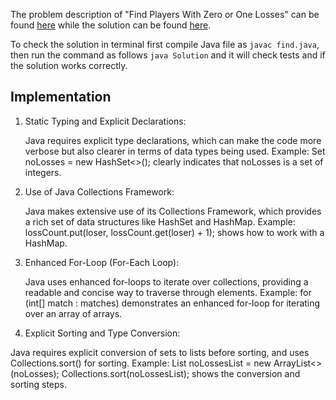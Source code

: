 The problem description of "Find Players With Zero or One Losses" can be found [here](https://leetcode.com/problems/find-players-with-zero-or-one-records/) while the solution can be found [here](https://github.com/aurimas13/Solutions-To-Problems/blob/main/LeetCode/Java%20Solutions/Find%20Players%20With%20Zero%20or%20One%20Losses/find.java).

To check the solution in terminal first compile Java file as `javac find.java`, then run the command as follows `java Solution` and it will check tests and if the solution works correctly.

## Implementation

1. Static Typing and Explicit Declarations:

    Java requires explicit type declarations, which can make the code more verbose but also clearer in terms of data types being used.
Example: Set<Integer> noLosses = new HashSet<>(); clearly indicates that noLosses is a set of integers.

2. Use of Java Collections Framework:

    Java makes extensive use of its Collections Framework, which provides a rich set of data structures like HashSet and HashMap.
Example: lossCount.put(loser, lossCount.get(loser) + 1); shows how to work with a HashMap.

3. Enhanced For-Loop (For-Each Loop):

    Java uses enhanced for-loops to iterate over collections, providing a readable and concise way to traverse through elements.
Example: for (int[] match : matches) demonstrates an enhanced for-loop for iterating over an array of arrays.

4. Explicit Sorting and Type Conversion:

 Java requires explicit conversion of sets to lists before sorting, and uses Collections.sort() for sorting.
Example: List<Integer> noLossesList = new ArrayList<>(noLosses); Collections.sort(noLossesList); shows the conversion and sorting steps.